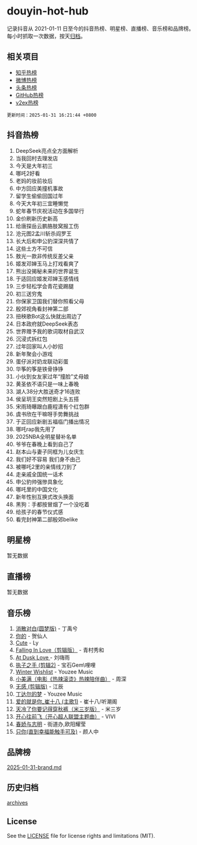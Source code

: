 # douyin-hot-hub

记录抖音从 2021-01-11 日至今的抖音热榜、明星榜、直播榜、音乐榜和品牌榜。每小时抓取一次数据，按天[归档](archives)。

## 相关项目

- [知乎热榜](https://github.com/lonnyzhang423/zhihu-hot-hub)
- [微博热榜](https://github.com/lonnyzhang423/weibo-hot-hub)
- [头条热榜](https://github.com/lonnyzhang423/toutiao-hot-hub)
- [GitHub热榜](https://github.com/lonnyzhang423/github-hot-hub)
- [v2ex热榜](https://github.com/lonnyzhang423/v2ex-hot-hub)


`更新时间：2025-01-31 16:21:44 +0800`

## 抖音热榜

1. DeepSeek亮点全方面解析
1. 当我回村去理发店
1. 今天是大年初三
1. 哪吒2好看
1. 老妈的妆前妆后
1. 中方回应美撞机事故
1. 留学生偷偷回国过年
1. 今天大年初三宜睡懒觉
1. 蛇年春节庆祝活动在多国举行
1. 金价刷新历史新高
1. 给唐探岳云鹏胳肢窝报工伤
1. 沧元图2孟川斩杀阎罗王
1. 长大后和申公豹深深共情了
1. 这些土方不可信
1. 敖光一款非传统反差父亲
1. 姬发邓婵玉马上打戏看爽了
1. 熊出没揭秘未来的世界诞生
1. 于适回应姬发邓婵玉感情线
1. 三步轻松学会青花瓷踢腿
1. 初三送穷鬼
1. 你保家卫国我们替你照看父母
1. 殷郊视角看封神第二部
1. 扭秧歌Bot这么快就出周边了
1. 日本政府就DeepSeek表态
1. 世界赠予我的歌词取材自武汉
1. 沉浸式拆红包
1. 过年回家叫人小妙招
1. 新年聚会小游戏
1. 蛋仔派对奶龙联动彩蛋
1. 华筝的筝是铁骨铮铮
1. 小伙到女友家过年“撞脸”丈母娘
1. 黄圣依不语只是一味上春晚
1. 湖人38分大胜送奇才16连败
1. 侯呈玥王奕然短剧上头五搭
1. 宋雨琦曝跟白鹿程潇有个红包群
1. 虞书欣在干嘛呀手势舞挑战
1. 于正回应新剧五福临门播出情况
1. 哪吒rap我先用了
1. 2025NBA全明星替补名单
1. 爷爷在春晚上看到自己了
1. 赵本山与妻子同框为儿女庆生
1. 我们好不容易 我们身不由己
1. 被哪吒2里的亲情线刀到了
1. 走亲戚全国统一话术
1. 申公豹帅强惨具象化
1. 哪吒里的中国文化
1. 新年性别互换式改头换面
1. 黑狗：手都按冒烟了一个没吃着
1. 给孩子的春节仪式感
1. 看完封神第二部殷郊belike

## 明星榜

暂无数据

## 直播榜

暂无数据

## 音乐榜

1. [消散对白(圆梦版)](https://sf5-hl-cdn-tos.douyinstatic.com/obj/tos-cn-ve-2774/og4jB5I5IizzoZVAAAzWgBMAsMDWoArfwBOiFs) - 丁禹兮
1. [你的](https://sf5-hl-cdn-tos.douyinstatic.com/obj/tos-cn-ve-2774/oYuIeKf42jB7sEV6B2upMdpYAgfrQWj0FeRegh) - 贺仙人
1. [Cute](https://sf5-hl-cdn-tos.douyinstatic.com/obj/tos-cn-ve-2774/o4IbIzHWKAAB4wsS5qMBRiiAlEBGTpQRNfFvuo) - Ly
1. [Falling In Love（剪辑版）](https://sf5-hl-cdn-tos.douyinstatic.com/obj/tos-cn-ve-2774/o8ajpA8zzgBPahbBIO8AcKGBLJezFCRd1wfP9f) - 青村秀和
1. [ At Dusk  Love ](https://sf5-hl-cdn-tos.douyinstatic.com/obj/tos-cn-ve-2774/o8CrpCf5CaYgI4ZrtQgMQAFEfuGqNnRSDQAPBc) - 刘嗨雨
1. [执子之手 (剪辑2)](https://sf5-hl-cdn-tos.douyinstatic.com/obj/tos-cn-ve-2774/oUoZLQjCc31XzqsBnBQUNgeKtYPBcgbFDwtfcu) - 宝石Gem\哩哩
1. [Winter Wishlist](https://sf5-hl-cdn-tos.douyinstatic.com/obj/tos-cn-ve-2774/oIIgUOeamCFCVAzxN6MFRLIBlLGpUqQxeeHrLE) - Youzee Music
1. [小美满（电影《热辣滚烫》热辣陪伴曲）](https://sf5-hl-cdn-tos.douyinstatic.com/obj/tos-cn-ve-2774/o0GAn2lSgfZIDUgtevCGDQYnFg4CwnrBaxbTZL) - 周深
1. [无感 (剪辑版)](https://sf5-hl-cdn-tos.douyinstatic.com/obj/tos-cn-ve-2774/o0eIsUzJBDlQaQFC5OFlgbMEZC1TFYBftOBn6p) - 江辰
1. [丁达尔的梦](https://sf5-hl-cdn-tos.douyinstatic.com/obj/tos-cn-ve-2774/oMU3WirUZBVQkAC9ccG5P2IQirziZM2RTInUY) - Youzee Music
1. [爱的就是你_崔十八 (主歌1)](https://sf5-hl-cdn-tos.douyinstatic.com/obj/tos-cn-ve-2774/oI5BO5DhFZ6UTcNCnZaOCBLtZ7WIMQGfgnXf5E) - 崔十八/听潮阁
1. [天冷了你要记得穿秋裤（米三岁版）](https://sf5-hl-cdn-tos.douyinstatic.com/obj/tos-cn-ve-2774/oQlIwVIDWiZ6BQilAorS7MA0AgCkQDvcZAdm1) - 米三岁
1. [开心往前飞（开心超人联盟主题曲）](https://sf5-hl-cdn-tos.douyinstatic.com/obj/tos-cn-ve-2774/9d8fb7c82cf1421fb93a9fe925275e0a) - VIVI
1. [春娇与志明](https://sf5-hl-cdn-tos.douyinstatic.com/obj/tos-cn-ve-2774/e530d8fceb7044b39707d7f9ff54add1) - 街道办,欧阳耀莹
1. [只你(直到幸福能触手可及)](https://sf5-hl-cdn-tos.douyinstatic.com/obj/tos-cn-ve-2774/o0lBkRDzFTeaVSUz3ZZSCBVtZ5DIMQGfgmEAuE) - 颜人中

## 品牌榜

[2025-01-31-brand.md](archives/2025-01-31-brand.md)

## 历史归档

[archives](archives)

## License

See the [LICENSE](LICENSE) file for license rights and limitations (MIT).
